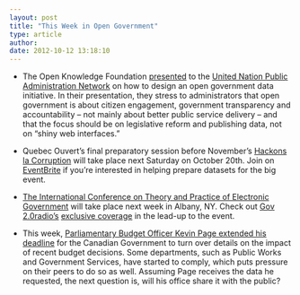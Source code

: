 ```yaml
---
layout: post
title: "This Week in Open Government"
type: article
author: 
date: 2012-10-12 13:18:10
---
```

- The Open Knowledge Foundation [presented](http://www.slideshare.net/ddie/workshop-on-next-stage-in-open-government-data-using-data-for-transparency-accountability-and-collaboration) to the [United Nation Public Administration Network](http://www.unpan.org/) on how to design an open government data initiative. In their presentation, they stress to administrators that open government is about citizen engagement, government transparency and accountability – not mainly about better public service delivery – and that the focus should be on legislative reform and publishing data, not on “shiny web interfaces.”

- Quebec Ouvert’s final preparatory session before November’s [Hackons la Corruption](http://quebecouvert.org/events/hackonslacorruption/) will take place next Saturday on October 20th. Join on [EventBrite](http://www.eventbrite.com/event/4216517718) if you’re interested in helping prepare datasets for the big event. 

- [The International Conference on Theory and Practice of Electronic Government](http://icegov.org/) will take place next week in Albany, NY. Check out [Gov 2.0radio’s](http://gov20radio.com/) [exclusive coverage](http://gov20radio.com/icegov2012/) in the lead-up to the event. 

- This week, [Parliamentary Budget Officer Kevin Page extended his deadline](http://www.ottawacitizen.com/news/Budget+officer+wins+concessions+fight+information+Tories+cuts/7371402/story.html) for the Canadian Government to turn over details on the impact of recent budget decisions. Some departments, such as Public Works and Government Services, have started to comply, which puts pressure on their peers to do so as well. Assuming Page receives the data he requested, the next question is, will his office share it with the public? 